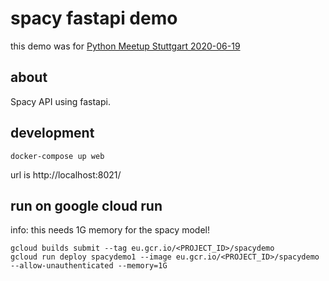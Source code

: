# spacy fastapi demo

this demo was for [Python Meetup Stuttgart 2020-06-19](https://www.meetup.com/python-stuttgart/events/270978918/)

## about

Spacy API using fastapi.

## development

```
docker-compose up web
```

url is http://localhost:8021/


## run on google cloud run

info: this needs 1G memory for the spacy model!

```
gcloud builds submit --tag eu.gcr.io/<PROJECT_ID>/spacydemo
gcloud run deploy spacydemo1 --image eu.gcr.io/<PROJECT_ID>/spacydemo --allow-unauthenticated --memory=1G
```
